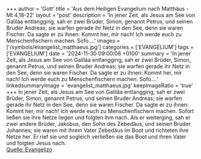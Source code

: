 +++
author = 'Gott'
title = 'Aus dem Heiligen Evangelium nach Matthäus - Mt 4,18-22'
layout = 'post'
description = 'In jener Zeit, als Jesus am See von Galiläa entlangging, sah er zwei Brüder, Simon, genannt Petrus, und seinen Bruder Andreas; sie warfen gerade ihr Netz in den See, denn sie waren Fischer. Da sagte er zu ihnen: Kommt her, mir nach! Ich werde euch zu Menschenfischern machen. Sofo....'
images = ['/symbols/evangelist_matthaeus.jpg']
categories = ['EVANGELIUM']
tags = ['EVANGELIUM']
date = '2024-11-30 09:00:06 +0100'
summary = 'In jener Zeit, als Jesus am See von Galiläa entlangging, sah er zwei Brüder, Simon, genannt Petrus, und seinen Bruder Andreas; sie warfen gerade ihr Netz in den See, denn sie waren Fischer. Da sagte er zu ihnen: Kommt her, mir nach! Ich werde euch zu Menschenfischern machen. Sofo....'
linkedsummaryImage = 'evangelist_matthaeus.jpg'
keepImageRatio = 'true'
+++
In jener Zeit, als Jesus am See von Galiläa entlangging, sah er zwei Brüder, Simon, genannt Petrus, und seinen Bruder Andreas; sie warfen gerade ihr Netz in den See, denn sie waren Fischer.
Da sagte er zu ihnen: Kommt her, mir nach! Ich werde euch zu Menschenfischern machen.
Sofort ließen sie ihre Netze liegen und folgten ihm nach.<!--more-->
Als er weiterging, sah er zwei andere Brüder, Jakobus, den Sohn des Zebedäus, und seinen Bruder Johannes; sie waren mit ihrem Vater Zebedäus im Boot und richteten ihre Netze her. Er rief sie
und sogleich verließen sie das Boot und ihren Vater und folgten Jesus nach.<br> [Quelle: Evangelizo](https://evangeliumtagfuertag.org/DE/gospel)
